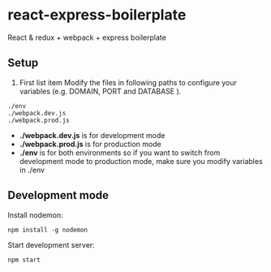 # react-express-boilerplate
React &amp; redux + webpack + express boilerplate

## Setup

1. First list item
Modify the files in following paths to configure your variables (e.g. DOMAIN, PORT and DATABASE ).

```
./env
./webpack.dev.js
./webpack.prod.js
```
- **./webpack.dev.js** is for development mode
- **./webpack.prod.js** is for production mode
- **./env** is for both environments so if you want to switch from development mode to production mode, make sure you modify variables in ./env



## Development mode

Install nodemon:
```
npm install -g nodemon
```
Start development server:
```
npm start
```
